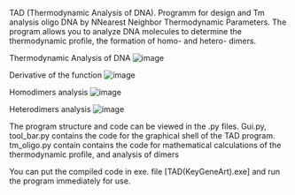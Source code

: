 TAD (Thermodynamic Analysis of DNA). Programm for design and Tm analysis oligo DNA by NNearest Neighbor Thermodynamic Parameters. 
The program allows you to analyze DNA molecules to determine the thermodynamic profile, the formation of homo- and hetero- dimers.

Thermodynamic Analysis of DNA
![image](https://github.com/user-attachments/assets/a5f83cec-2adc-476a-9e38-02219227d8af)

Derivative of the function
![image](https://github.com/user-attachments/assets/18d29641-b0d7-42fb-bf8a-7bd71e05c863)

Homodimers analysis
![image](https://github.com/user-attachments/assets/2d27e247-32e1-4060-947d-e796d892b594)

Heterodimers analysis
![image](https://github.com/user-attachments/assets/b2a7bcc1-5ff8-44bb-9b7e-02595e7c4270)


The program structure and code can be viewed in the .py files.
Gui.py, tool_bar.py contains the code for the graphical shell of the TAD program.
tm_oligo.py contain contains the code for mathematical calculations of the thermodynamic profile, and analysis of dimers

You can put the compiled code in exe. file [TAD(KeyGeneArt).exe] and run the program immediately for use.
